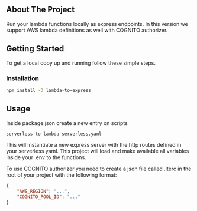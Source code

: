 ## About The Project

Run your lambda functions locally as express endpoints.
In this version we support AWS lambda definitions as well with COGNITO authorizer.


## Getting Started

To get a local copy up and running follow these simple steps.


### Installation

```sh
npm install -D lambda-to-express
```


## Usage

Inside package.json create a new entry on scripts
```sh
serverless-to-lambda serverless.yaml
```
This will instantiate a new express server with the http routes defined in your serverless yaml.
This project will load and make available all variables inside your .env to the functions.

To use COGNITO authorizer you need to create a json file called .lterc in the root of your project with the following format:

```json
{
    "AWS_REGION": "...",
    "COGNITO_POOL_ID": "..."
}
```

